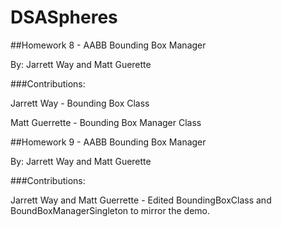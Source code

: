 # DSASpheres
##Homework 8 - AABB Bounding Box Manager

By: Jarrett Way and Matt Guerette


###Contributions:

Jarrett Way - Bounding Box Class


Matt Guerrette - Bounding Box Manager Class

##Homework 9 - AABB Bounding Box Manager

By: Jarrett Way and Matt Guerette


###Contributions:

Jarrett Way and Matt Guerrette - Edited BoundingBoxClass and BoundBoxManagerSingleton to mirror the demo.
